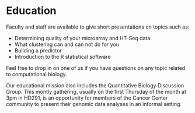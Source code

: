 # Education

Faculty and staff are available to give short presentations on topics such as:

* Determining quality of your microarray and HT-Seq data
* What clustering can and can not do for you
* Building a predictor
* Introduction to the R statistical software

Feel free to drop in on one of us if you have questions on any topic related to computational biology.

Our educational mission also includes the Quantitative Biology
Discussion Group.  This montly gathering, usually on the first
Thursday of the month at 3pm in HD291, is an opportunity for members
of the Cancer Center community to present their genomic data analyses
in an informal setting.